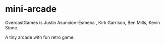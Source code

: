 # mini-arcade

OvercastGames is Justin Asuncion-Esmena , Kirk Garrison, Ben Mills, Kevin Stone.

A tiny arcade with fun retro game.
